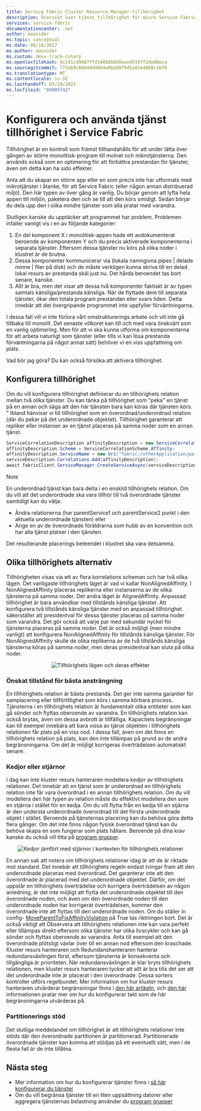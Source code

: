 ```yaml
---
title: Service Fabric Cluster Resource Manager-tillhörighet
description: Översikt över tjänst tillhörighet för Azure Service Fabric Services och vägledning för konfiguration av tjänst tillhörighet.
services: service-fabric
documentationcenter: .net
author: masnider
ms.topic: conceptual
ms.date: 08/18/2017
ms.author: masnider
ms.custom: devx-track-csharp
ms.openlocfilehash: 9c141cd96877fd140b858d0aaed9197f2de80eca
ms.sourcegitcommit: 772eb9c6684dd4864e0ba507945a83e48b8c16f0
ms.translationtype: MT
ms.contentlocale: sv-SE
ms.lasthandoff: 03/19/2021
ms.locfileid: "89005742"
---
```

# <a name="configuring-and-using-service-affinity-in-service-fabric"></a>Konfigurera och använda tjänst tillhörighet i Service Fabric
Tillhörighet är en kontroll som främst tillhandahålls för att under lätta över gången av större monolitisk-program till molnet och mikrotjänsterna. Den används också som en optimering för att förbättra prestandan för tjänster, även om detta kan ha sido effekter.

Anta att du skapar en större app eller en som precis inte har utformats med mikrotjänster i åtanke, för att Service Fabric (eller någon annan distribuerad miljö). Den här typen av över gång är vanlig. Du börjar genom att lyfta hela appen till miljön, paketera den och se till att den körs smidigt. Sedan börjar du dela upp den i olika mindre tjänster som alla pratar med varandra.

Slutligen kanske du upptäcker att programmet har problem. Problemen infaller vanligt vis i en av följande kategorier:

1. En del komponent X i monolitisk-appen hade ett avdokumenterat beroende av komponenten Y och du precis aktiverade komponenterna i separata tjänster. Eftersom dessa tjänster nu körs på olika noder i klustret är de brutna.
2. Dessa komponenter kommunicerar via (lokala namngivna pipes | delade minne | filer på disk) och de måste verkligen kunna skriva till en delad lokal resurs av prestanda skäl just nu. Det hårda beroendet tas bort senare, kanske.
3. Allt är bra, men det visar att dessa två komponenter faktiskt är av typen samtals känsliga/prestanda känsliga. När de flyttade dem till separata tjänster, ökar den totala program prestandan eller svars tiden. Detta innebär att det övergripande programmet inte uppfyller förväntningarna.

I dessa fall vill vi inte förlora vårt omstrukturerings arbete och vill inte gå tillbaka till monolit. Det senaste villkoret kan till och med vara önskvärt som en vanlig optimering. Men för att vi ska kunna utforma om komponenterna för att arbeta naturligt som tjänster (eller tills vi kan lösa prestanda förväntningarna på något annat sätt) behöver vi en viss uppfattning om plats.

Vad bör jag göra? Du kan också försöka att aktivera tillhörighet.

## <a name="how-to-configure-affinity"></a>Konfigurera tillhörighet
Om du vill konfigurera tillhörighet definierar du en tillhörighets relation mellan två olika tjänster. Du kan tänka på tillhörighet som "peka" en tjänst på en annan och säga att den här tjänsten bara kan köras där tjänsten körs. " Ibland hänvisar vi till tillhörighet som en överordnad/underordnad relation (där du pekar på det underordnade objektet). Tillhörighet garanterar att repliker eller instanser av en tjänst placeras på samma noder som en annan tjänst.

```csharp
ServiceCorrelationDescription affinityDescription = new ServiceCorrelationDescription();
affinityDescription.Scheme = ServiceCorrelationScheme.Affinity;
affinityDescription.ServiceName = new Uri("fabric:/otherApplication/parentService");
serviceDescription.Correlations.Add(affinityDescription);
await fabricClient.ServiceManager.CreateServiceAsync(serviceDescription);
```

> [!NOTE]
> En underordnad tjänst kan bara delta i en enskild tillhörighets relation. Om du vill att det underordnade ska vara tillhör till två överordnade tjänster samtidigt kan du välja:
> - Ändra relationerna (har parentService1 och parentService2 punkt i den aktuella underordnade tjänsten) eller
> - Ange en av de överordnade föräldrarna som hubb av en konvention och har alla tjänst platser i den tjänsten. 
>
> Det resulterande placerings beteendet i klustret ska vara detsamma.
>

## <a name="different-affinity-options"></a>Olika tillhörighets alternativ
Tillhörigheten visas via ett av flera korrelations scheman och har två olika lägen. Det vanligaste tillhörighets läget är vad vi kallar NonAlignedAffinity. I NonAlignedAffinity placeras replikerna eller instanserna av de olika tjänsterna på samma noder. Det andra läget är AlignedAffinity. Anpassad tillhörighet är bara användbar med tillstånds känsliga tjänster. Att konfigurera två tillstånds känsliga tjänster med en anpassad tillhörighet säkerställer att presidentval för dessa tjänster placeras på samma noder som varandra. Det gör också att varje par med sekundär nyckel för tjänsterna placeras på samma noder. Det är också möjligt (men mindre vanligt) att konfigurera NonAlignedAffinity för tillstånds känsliga tjänster. För NonAlignedAffinity skulle de olika replikerna av de två tillstånds känsliga tjänsterna köras på samma noder, men deras presidentval kan sluta på olika noder.

<center>

![Tillhörighets lägen och deras effekter][Image1]
</center>

### <a name="best-effort-desired-state"></a>Önskat tillstånd för bästa ansträngning
En tillhörighets relation är bästa prestanda. Det ger inte samma garantier för samplacering eller tillförlitlighet som körs i samma körbara process. Tjänsterna i en tillhörighets relation är fundamentalt olika entiteter som kan gå sönder och flyttas oberoende av varandra. En tillhörighets relation kan också brytas, även om dessa avbrott är tillfälliga. Kapacitets begränsningar kan till exempel innebära att bara vissa av tjänst objekten i tillhörighets relationen får plats på en viss nod. I dessa fall, även om det finns en tillhörighets relation på plats, kan den inte tillämpas på grund av de andra begränsningarna. Om det är möjligt korrigeras överträdelsen automatiskt senare.

### <a name="chains-vs-stars"></a>Kedjor eller stjärnor
I dag kan inte kluster resurs hanteraren modellera kedjor av tillhörighets relationer. Det innebär att en tjänst som är underordnad en tillhörighets relation inte får vara överordnad i en annan tillhörighets relation. Om du vill modellera den här typen av relation måste du effektivt modellera den som en stjärna i stället för en kedja. Om du vill flytta från en kedja till en stjärna är den understa underordnade överordnad till det första underordnade objekt i stället. Beroende på tjänsternas placering kan du behöva göra detta flera gånger. Om det inte finns någon fysisk överordnad tjänst kan du behöva skapa en som fungerar som plats hållare. Beroende på dina krav kanske du också vill titta på [program grupper](service-fabric-cluster-resource-manager-application-groups.md).

<center>

![Kedjor jämfört med stjärnor i kontexten för tillhörighets relationer][Image2]
</center>

En annan sak att notera om tillhörighets relationer idag är att de är riktade mot standard. Det innebär att tillhörighets regeln endast tvingar fram att den underordnade placeras med överordnad. Det garanterar inte att den överordnade är placerad med det underordnade objektet. Därför, om det uppstår en tillhörighets överträdelse och korrigera överträdelsen av någon anledning, är det inte möjligt att flytta det underordnade objektet till den överordnade noden, och även om den överordnade noden till den underordnade noden har korrigerat överträdelsen, kommer den överordnade inte att flyttas till den underordnade noden. Om du ställer in config- [MoveParentToFixAffinityViolation](service-fabric-cluster-fabric-settings.md) på True tas riktningen bort. Det är också viktigt att Observera att tillhörighets relationen inte kan vara perfekt eller tillämpas direkt eftersom olika tjänster har olika livscykler och kan gå sönder och flyttas oberoende av varandra. Anta till exempel att den överordnade plötsligt växlar över till en annan nod eftersom den kraschade. Kluster resurs hanteraren och Redundanshanteraren hanterar redundansväxlingen först, eftersom tjänsterna är konsekventa och tillgängliga är prioriteten. När redundansväxlingen är klar bryts tillhörighets relationen, men kluster resurs hanteraren tycker att allt är bra tills det ser att det underordnade inte är placerat i den överordnade. Dessa sorters kontroller utförs regelbundet. Mer information om hur kluster resurs hanteraren utvärderar begränsningar finns i [den här artikeln](service-fabric-cluster-resource-manager-management-integration.md#constraint-types), och [den här](service-fabric-cluster-resource-manager-balancing.md) informationen pratar mer om hur du konfigurerar takt som de här begränsningarna utvärderas på.   


### <a name="partitioning-support"></a>Partitionerings stöd
Det slutliga meddelandet om tillhörighet är att tillhörighets relationer inte stöds där den överordnade partitionen är partitionerad. Partitionerade överordnade tjänster kan komma att stödjas på ett eventuellt sätt, men i de flesta fall är de inte tillåtna.

## <a name="next-steps"></a>Nästa steg
- Mer information om hur du konfigurerar tjänster finns i [så här konfigurerar du tjänster](service-fabric-cluster-resource-manager-configure-services.md)
- Om du vill begränsa tjänster till en liten uppsättning datorer eller aggregera tjänsternas belastning använder du [program grupper](service-fabric-cluster-resource-manager-application-groups.md)

[Image1]:./media/service-fabric-cluster-resource-manager-advanced-placement-rules-affinity/cluster-resrouce-manager-affinity-modes.png
[Image2]:./media/service-fabric-cluster-resource-manager-advanced-placement-rules-affinity/cluster-resource-manager-chains-vs-stars.png